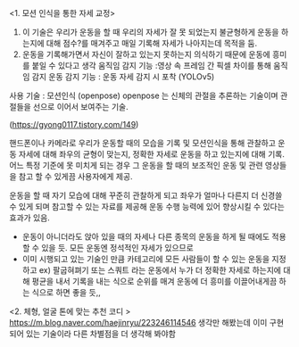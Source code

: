 <1. 모션 인식을 통한 자세 교정>

1. 이 기술은 우리가 운동을 할 때 우리의 자세가 잘 못 되었는지 불균형하게 운동을 하는지에 대해 점수?를 매겨주고 매일 기록해 자세가 나아지는데 목적을 둠.
2. 운동을 기록해가면서 자신이 잘하고 있는지 못하는지 의식하기 때문에 운동에 흥미를 붙일 수 있다고 생각
움직임 감지 기능 :영상 속 프레임 간 픽셀 차이를 통해 움직임 감지
운동 감지 기능 : 운동 자세 감지 시 포착 (YOLOv5)

사용 기술 : 모션인식 (openpose)
openpose 는 신체의 관절을 추론하는 기술이며 관절들을 선으로 이어서 보여주는 기술.

(https://gyong0117.tistory.com/149)

핸드폰이나 카메라로 우리가 운동할 때의 모습을 기록 및 모션인식을 통해 관찰하고 
운동 자세에 대해 좌우의 균형이 맞는지, 정확한 자세로 운동을 하고 있는지에 대해 기록.
어느 특정 기준에 못 미치게 되는 경우 그 운동을 할 때의 보조적인 운동 및 관련 영상들을 참고 할 수 있게끔 사용자에게 제공.

운동을 할 때 자기 모습에 대해 꾸준히 관찰하게 되고 좌우가 얼마나 다른지 더 신경쓸 수 있게 되며 참고할 수 있는 자료를 제공해 운동 수행 능력에 있어 향상시킬 수 있다는 효과가 있음.


+ 운동이 아니더라도 앉아 있을 때의 자세나 다른 종목의 운동을 하게 될 때에도 적용할 수 있을 듯. 모든 운동엔 정석적인 자세가 있으므로
+ 이미 시행되고 있는 기술인 만큼 카테고리에 모든 사람들이 할 수 있는 운동을 지정하고 
ex) 팔굽혀펴기 또는 스쿼트 라는 운동에서 누가 더 정확한 자세로 하는지에 대해 평균을 내서
기록을 내는 식으로 순위를 매겨 운동에 더 흥미를 이끌어내게끔 하는 식으로 하면 좋을 듯,, 

<2. 체형, 얼굴 톤에 맞는 추천 코디 >
https://m.blog.naver.com/haejinryu/223246114546
생각만 해봤는데 이미 구현되어 있는 기술이라 다른 차별점을 더 생각해 봐야함
